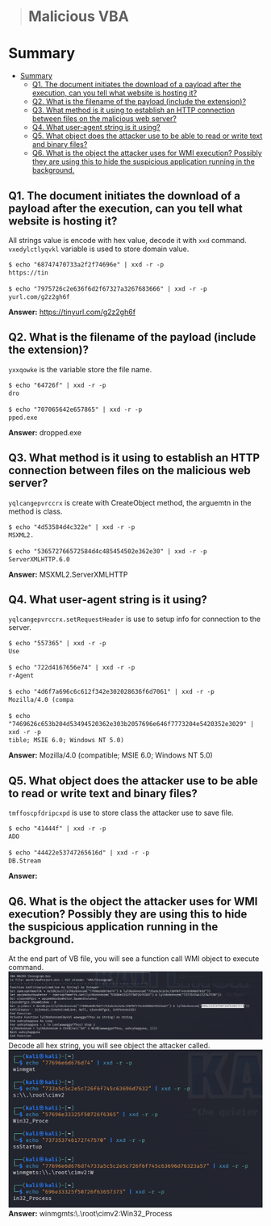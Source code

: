 > # Malicious VBA

# Summary
<!-- TOC -->

- [Summary](#summary)
    - [Q1. The document initiates the download of a payload after the execution, can you tell what website is hosting it?](#q1-the-document-initiates-the-download-of-a-payload-after-the-execution-can-you-tell-what-website-is-hosting-it)
    - [Q2. What is the filename of the payload (include the extension)?](#q2-what-is-the-filename-of-the-payload-include-the-extension)
    - [Q3. What method is it using to establish an HTTP connection between files on the malicious web server?](#q3-what-method-is-it-using-to-establish-an-http-connection-between-files-on-the-malicious-web-server)
    - [Q4. What user-agent string is it using?](#q4-what-user-agent-string-is-it-using)
    - [Q5. What object does the attacker use to be able to read or write text and binary files?](#q5-what-object-does-the-attacker-use-to-be-able-to-read-or-write-text-and-binary-files)
    - [Q6. What is the object the attacker uses for WMI execution? Possibly they are using this to hide the suspicious application running in the background.](#q6-what-is-the-object-the-attacker-uses-for-wmi-execution-possibly-they-are-using-this-to-hide-the-suspicious-application-running-in-the-background)

<!-- /TOC -->

## Q1. The document initiates the download of a payload after the execution, can you tell what website is hosting it?
All strings value is encode with hex value, decode it with `xxd` command.
`vxedylctlyqvkl` variable is used to store domain value.<br>
```
$ echo "68747470733a2f2f74696e" | xxd -r -p           
https://tin

$ echo "7975726c2e636f6d2f67327a3267683666" | xxd -r -p
yurl.com/g2z2gh6f
```
**Answer:** https://tinyurl.com/g2z2gh6f

## Q2. What is the filename of the payload (include the extension)?
`yxxqowke` is the variable store the file name.<br>
```
$ echo "64726f" | xxd -r -p
dro

$ echo "707065642e657865" | xxd -r -p
pped.exe
```
**Answer:** dropped.exe

## Q3. What method is it using to establish an HTTP connection between files on the malicious web server?
`yqlcangepvrccrx` is create with CreateObject method, the arguemtn in the method is class.<br>
```
$ echo "4d53584d4c322e" | xxd -r -p  
MSXML2.

$ echo "536572766572584d4c485454502e362e30" | xxd -r -p
ServerXMLHTTP.6.0
```
**Answer:** MSXML2.ServerXMLHTTP

## Q4. What user-agent string is it using?
`yqlcangepvrccrx.setRequestHeader` is use to setup info for connection to the server.<br>
```
$ echo "557365" | xxd -r -p
Use

$ echo "722d4167656e74" | xxd -r -p
r-Agent

$ echo "4d6f7a696c6c612f342e302028636f6d7061" | xxd -r -p
Mozilla/4.0 (compa

$ echo "7469626c653b204d53494520362e303b2057696e646f7773204e5420352e3029" | xxd -r -p
tible; MSIE 6.0; Windows NT 5.0)
```
**Answer:** Mozilla/4.0 (compatible; MSIE 6.0; Windows NT 5.0)

## Q5. What object does the attacker use to be able to read or write text and binary files?
`tmffoscpfdripcxpd` is use to store class the attacker use to save file.<br>
```
$ echo "41444f" | xxd -r -p                                                          
ADO

$ echo "44422e53747265616d" | xxd -r -p
DB.Stream
```
**Answer:** 

## Q6. What is the object the attacker uses for WMI execution? Possibly they are using this to hide the suspicious application running in the background.
At the end part of VB file, you will see a function call WMI object to execute command.<br>
![](images/1.png)<br>
Decode all hex string, you will see object the attacker called.<br>
![](images/2.png)<br>
**Answer:** winmgmts:\\.\root\cimv2:Win32_Process
